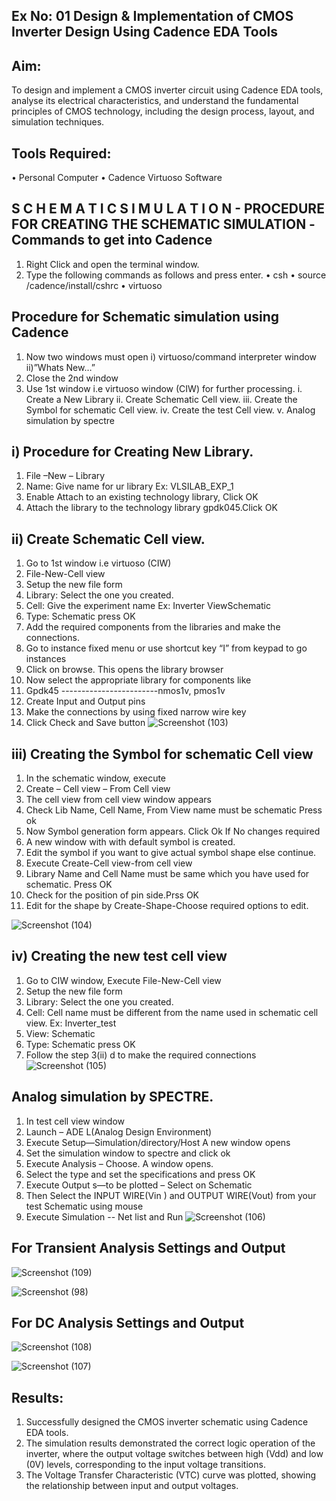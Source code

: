 ## Ex No: 01     Design & Implementation of CMOS Inverter Design Using Cadence EDA Tools   

## Aim:
To design and implement a CMOS inverter circuit using Cadence EDA tools, analyse its electrical characteristics, and understand the fundamental principles of CMOS technology, including the design process, layout, and simulation techniques.

## Tools Required:
•	Personal Computer
•	Cadence Virtuoso Software

## S C H E M A T I C S I M U L A T I O N - PROCEDURE FOR CREATING THE SCHEMATIC SIMULATION -Commands to get into Cadence

1.	Right Click and open the terminal window.
2.	Type the following commands as follows and press enter.
	•	csh
  •	source /cadence/install/cshrc
  •	virtuoso

## Procedure for Schematic simulation using Cadence

1.	Now two windows must open
	i) virtuoso/command interpreter window
  ii)”Whats New…”
2.	Close the 2nd window
3.	Use 1st window i.e virtuoso window (CIW) for further processing.
i.	Create a New Library
ii.	Create Schematic Cell view.
iii.	Create the Symbol for schematic Cell view.
iv.	Create the test Cell view.
v.	Analog simulation by spectre


## i)	Procedure for Creating New Library.
1.	File –New – Library
2.	 Name: Give name for ur library Ex: VLSILAB_EXP_1
3.	 Enable Attach to an existing technology library, Click OK
4.	 Attach the library to the technology library gpdk045.Click OK

## ii)	Create Schematic Cell view.
1.	Go to 1st window i.e virtuoso (CIW)
2.	File-New-Cell view
3.	Setup the new file form
4.	Library: Select the one you created.
5.	Cell: Give the experiment name Ex: Inverter ViewSchematic
6.	Type: Schematic press OK
7.	Add the required components from the libraries and make the connections.
8.	Go to instance fixed menu or use shortcut key “I” from keypad to go instances
9.	Click on browse. This opens the library browser
10.	Now select the appropriate library for components like
11.	Gpdk45 ------------------------nmos1v, pmos1v
12.	Create Input and Output pins
13.	Make the connections by using fixed narrow wire key
14.	Click Check and Save button
![Screenshot (103)](https://github.com/user-attachments/assets/7871eb7f-1d81-4718-bafd-75245c9dd8ba)



 
## iii)	Creating the Symbol for schematic Cell view

1.	In the schematic window, execute
2.	Create – Cell view – From Cell view
3.	The cell view from cell view window appears
4.	Check Lib Name, Cell Name, From View name must be schematic Press ok
5.	Now Symbol generation form appears. Click Ok If No changes required
6.	A new window with with default symbol is created.
7.	Edit the symbol if you want to give actual symbol shape else continue.
8.	Execute Create-Cell view-from cell view
9.	Library Name and Cell Name must be same which you have used for schematic. Press OK
10.	Check for the position of pin side.Prss OK
11.	Edit for the shape by Create-Shape-Choose required options to edit.

![Screenshot (104)](https://github.com/user-attachments/assets/5a23df05-28e9-4112-80ff-78f269a44f5e)



## iv)	Creating the new test cell view

1.	Go to CIW window, Execute File-New-Cell view
2.	Setup the new file form
3.	Library: Select the one you created.
4.	Cell: Cell name must be different from the name used in schematic cell view. Ex: Inverter_test
5.	View: Schematic
6.	Type: Schematic press OK
7.	Follow the step 3(ii) d to make the required connections
![Screenshot (105)](https://github.com/user-attachments/assets/4e59e5c8-6ddd-4ed0-b9f4-017d8661529c)



 
## Analog simulation by SPECTRE.
1.	In test cell view window
2.	Launch – ADE L(Analog Design Environment)
3.	Execute Setup—Simulation/directory/Host A new window opens
4.	Set the simulation window to spectre and click ok
5.	Execute Analysis – Choose. A window opens.
6.	Select the type and set the specifications and press OK
7.	Execute Output s—to be plotted – Select on Schematic
8.	Then Select the INPUT WIRE(Vin ) and OUTPUT WIRE(Vout) from your test Schematic using mouse
9.	Execute Simulation -- Net list and Run
![Screenshot (106)](https://github.com/user-attachments/assets/ebb8c230-54a5-4c31-a702-75ca2bf2d316)


## For Transient Analysis Settings and Output
 
 
 ![Screenshot (109)](https://github.com/user-attachments/assets/f7bb4ac3-193f-4cc8-b44c-e71caac7a98c)


 ![Screenshot (98)](https://github.com/user-attachments/assets/a6a66a87-c4fb-4a87-82b9-774ebe7b18ab)


## For DC Analysis Settings and Output
![Screenshot (108)](https://github.com/user-attachments/assets/b3ae75ee-8359-4e94-8cfa-681da48be740)


![Screenshot (107)](https://github.com/user-attachments/assets/9d9d73e3-b9a8-4755-86c7-2cd13a8122b6)


 




 

## Results:
1.	Successfully designed the CMOS inverter schematic using Cadence EDA tools.
2.	The simulation results demonstrated the correct logic operation of the inverter, where the output voltage switches between high (Vdd) and low (0V) levels, corresponding to the input voltage transitions.
3.	The Voltage Transfer Characteristic (VTC) curve was plotted, showing the relationship between input and output voltages.











